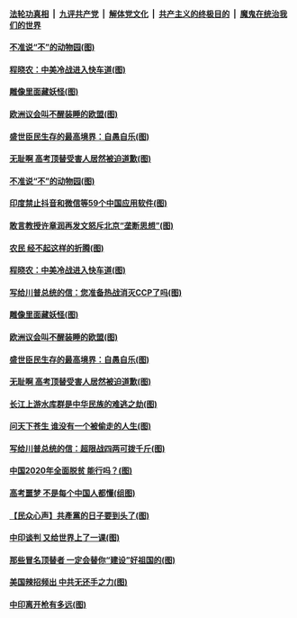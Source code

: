 ####  [法轮功真相](../../../../basic/blob/master/README.md?t=06302202) &nbsp;|&nbsp; [九评共产党](../../../../9ping.md/blob/master/README.md?t=06302202) &nbsp;|&nbsp; [解体党文化](../../../../jtdwh.md/blob/master/README.md?t=06302202)  &nbsp;|&nbsp; [共产主义的终极目的](../../../../gczydzjmd.md/blob/master/README.md?t=06302202) &nbsp;|&nbsp; [魔鬼在统治我们的世界](../../../../mgztzwmdsj.md/blob/master/README.md?t=06302202) 

#### [不准说“不”的动物园(图)](../pages/p4/938192.md?t=06302202) 

#### [程晓农：中美冷战进入快车道(图)](../pages/p4/938157.md?t=06302202) 

#### [雕像里面藏妖怪(图)](../pages/p4/937959.md?t=06302202) 

#### [欧洲议会叫不醒装睡的欧盟(图)](../pages/p4/938033.md?t=06302202) 

#### [盛世臣民生存的最高境界：自愚自乐(图)](../pages/p4/938023.md?t=06302202) 

#### [无耻啊 高考顶替受害人居然被迫道歉(图)](../pages/p4/938030.md?t=06302202) 

#### [不准说“不”的动物园(图)](../pages/p4/938192.md?t=06302202) 

#### [印度禁止抖音和微信等59个中国应用软件(图)](../pages/p4/938164.md?t=06302202) 

#### [敢言教授许章润再发文怒斥北京“垄断思想”(图)](../pages/p4/938162.md?t=06302202) 

#### [农民 经不起这样的折腾(图)](../pages/p4/938158.md?t=06302202) 

#### [程晓农：中美冷战进入快车道(图)](../pages/p4/938157.md?t=06302202) 

#### [写给川普总统的信：您准备热战消灭CCP了吗(图)](../pages/p4/938153.md?t=06302202) 

#### [雕像里面藏妖怪(图)](../pages/p4/937959.md?t=06302202) 

#### [欧洲议会叫不醒装睡的欧盟(图)](../pages/p4/938033.md?t=06302202) 

#### [盛世臣民生存的最高境界：自愚自乐(图)](../pages/p4/938023.md?t=06302202) 

#### [无耻啊 高考顶替受害人居然被迫道歉(图)](../pages/p4/938030.md?t=06302202) 

#### [长江上游水库群是中华民族的难逃之劫(图)](../pages/p4/938022.md?t=06302202) 

#### [问天下苍生 谁没有一个被偷走的人生(图)](../pages/p4/938026.md?t=06302202) 

#### [写给川普总统的信：超限战四两可拨千斤(图)](../pages/p4/938021.md?t=06302202) 

#### [中国2020年全面脱贫 能行吗？(图)](../pages/p4/937928.md?t=06302202) 

#### [高考噩梦 不是每个中国人都懂(组图)](../pages/p4/937927.md?t=06302202) 

#### [【民众心声】共產黨的日子要到头了(图)](../pages/p4/937474.md?t=06302202) 

#### [中印谈判 又给世界上了一课(图)](../pages/p4/937868.md?t=06302202) 

#### [那些冒名顶替者 一定会替你“建设”好祖国的(图)](../pages/p4/937925.md?t=06302202) 

#### [美国辣招频出 中共无还手之力(图)](../pages/p4/937916.md?t=06302202) 

#### [中印离开枪有多远(图)](../pages/p4/937913.md?t=06302202) 

